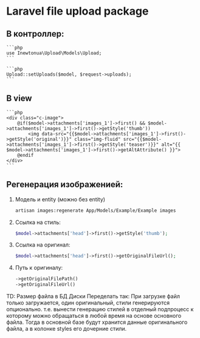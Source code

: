 # Laravel file upload package

## В контроллер:

    ```php
    use Inewtonua\Upload\Models\Upload;
    ```
    
    ```php
    Upload::setUploads($model, $request->uploads);
    ```
    
## В view
    ```php    
    <div class="c-image">
        @if($model->attachments['images_1']->first() && $model->attachments['images_1']->first()->getStyle('thumb'))
            <img data-src="{{$model->attachments['images_1']->first()->getStyle('original')}}" class="img-fluid" src="{{$model->attachments['images_1']->first()->getStyle('teaser')}}" alt="{{ $model->attachments['images_1']->first()->getAltAttribute() }}">
        @endif
    </div>
    ```    
    
## Регенерация изображенией:

1. Модель и entity (можно без entity)
    ```bash
    artisan images:regenerate App/Models/Example/Example images
    ```
    
1. Ссылка на стиль:

    ```php
    $model->attachments['head']->first()->getStyle('thumb');
    ```
    
1. Ссылка на оригинал:
    ```php
    $model->attachments['head']->first()->getOriginalFileUrl();
    ```
    
1. Путь к оригиналу:
    ```php
    ->getOriginalFilePath()
    ->getOriginalFileUrl()
    ```
    
TD:
Размер файла в БД
Диски
Переделать так:
При загрузке файл только загружается, один оригинальный, стили генерируются опционально.
т.е. вынести генерацию стилей в отделный подпроцесс к которому можно обращаться в любой время на основе основного файла.
Тогда в основной базе будут хранится данные оригинального файла, а в колонке styles его дочерние стили.